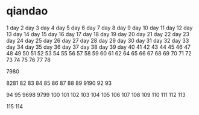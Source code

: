 # qiandao
1 day
2 day
3 day
4 day
5 day
6 day
7 day
8 day
9 day
10 day
11 day
12 day
13 day
14 day
15 day
16 day
17 day
18 day
19 day
20 day
21 day
22 day
23 day
24 day
25 day
26 day
27 day
28 day
29 day
30 day
31 day
32 day
33 day
34 day
35 day
36 day
37 day
38 day
39 day
40
41
42
43
44
45
46
47
48
49
50
51
52
53
54
55
56
57
58
59
60
61
62
64
65
66
67
68
69
70
71
72
73
74
75
76
77
78

7980

8281
82
83
84
85
86
87
88
89
9190
92
93

94
95
9698
9799
100
101
102
103
104
105
106
107
108
109
110
111
112
113

115
114


























